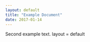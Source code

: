```yaml
---
layout: default
title: "Example Document"
date: 2017-01-14
---
```


Second example text.  layout = default
